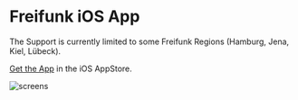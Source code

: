 # Freifunk iOS App

The Support is currently limited to some Freifunk Regions (Hamburg, Jena, Kiel, Lübeck).

[Get the App](http://appstore.com/nofail/chant) in the iOS AppStore.

![screens](http://f.cl.ly/items/1x393r3S2o0U15362j1K/freifunk_screens.png)
